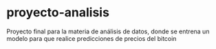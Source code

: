 # proyecto-analisis
Proyecto final para la materia de análisis de datos, donde se entrena un modelo para que realice predicciones de precios del bitcoin
